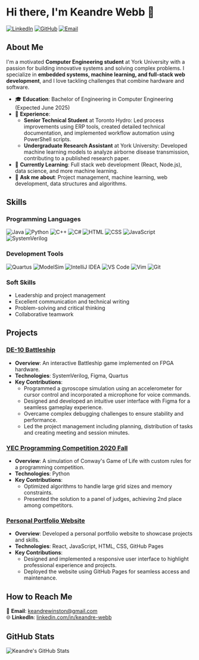 # Hi there, I'm Keandre Webb 👋

[![LinkedIn](https://img.shields.io/badge/LinkedIn-0077B5?style=for-the-badge&logo=linkedin&logoColor=white)](https://www.linkedin.com/in/keandre-webb/)
[![GitHub](https://img.shields.io/badge/GitHub-181717?style=for-the-badge&logo=github&logoColor=white)](https://github.com/Keandre)
[![Email](https://img.shields.io/badge/Email-D14836?style=for-the-badge&logo=gmail&logoColor=white)](mailto:keandrewinston@gmail.com)

## About Me

I'm a motivated **Computer Engineering student** at York University with a passion for building innovative systems and solving complex problems. I specialize in **embedded systems, machine learning, and full-stack web development**, and I love tackling challenges that combine hardware and software.

- 🎓 **Education**: Bachelor of Engineering in Computer Engineering (Expected June 2025)
- 💼 **Experience**:
  - **Senior Technical Student** at Toronto Hydro: Led process improvements using ERP tools, created detailed technical documentation, and implemented workflow automation using PowerShell scripts.
  - **Undergraduate Research Assistant** at York University: Developed machine learning models to analyze airborne disease transmission, contributing to a published research paper.
- 🌱 **Currently Learning**: Full stack web development (React, Node.js), data science, and more machine learning.
- 💬 **Ask me about**: Project management, machine learning, web development, data structures and algorithms.

## Skills

### **Programming Languages**
![Java](https://img.shields.io/badge/Java-007396?style=for-the-badge&logo=java&logoColor=white)
![Python](https://img.shields.io/badge/Python-3776AB?style=for-the-badge&logo=python&logoColor=white)
![C++](https://img.shields.io/badge/C++-00599C?style=for-the-badge&logo=cplusplus&logoColor=white)
![C#](https://img.shields.io/badge/C%23-239120?style=for-the-badge&logo=csharp&logoColor=white)
![HTML](https://img.shields.io/badge/HTML-E34F26?style=for-the-badge&logo=html5&logoColor=white)
![CSS](https://img.shields.io/badge/CSS-1572B6?style=for-the-badge&logo=css3&logoColor=white)
![JavaScript](https://img.shields.io/badge/JavaScript-F7DF1E?style=for-the-badge&logo=javascript&logoColor=black)
![SystemVerilog](https://img.shields.io/badge/SystemVerilog-FFB500?style=for-the-badge&logo=verilog&logoColor=white)

### **Development Tools**
![Quartus](https://img.shields.io/badge/Quartus-0078D4?style=for-the-badge&logo=intel&logoColor=white)
![ModelSim](https://img.shields.io/badge/ModelSim-0078D4?style=for-the-badge&logo=mentor&logoColor=white)
![IntelliJ IDEA](https://img.shields.io/badge/IntelliJ-000000?style=for-the-badge&logo=intellij-idea&logoColor=white)
![VS Code](https://img.shields.io/badge/VS%20Code-0078D4?style=for-the-badge&logo=visual-studio-code&logoColor=white)
![Vim](https://img.shields.io/badge/Vim-019733?style=for-the-badge&logo=vim&logoColor=white)
![Git](https://img.shields.io/badge/Git-F05032?style=for-the-badge&logo=git&logoColor=white)

### **Soft Skills**
- Leadership and project management
- Excellent communication and technical writing
- Problem-solving and critical thinking
- Collaborative teamwork

## Projects

### **[DE-10 Battleship](https://github.com/Keandre/DE-10-Battleship)**
- **Overview**: An interactive Battleship game implemented on FPGA hardware.
- **Technologies**: SystemVerilog, Figma, Quartus
- **Key Contributions**:
  - Programmed a gyroscope simulation using an accelerometer for cursor control and incorporated a microphone for voice commands.
  - Designed and developed an intuitive user interface with Figma for a seamless gameplay experience.
  - Overcame complex debugging challenges to ensure stability and performance.
  - Led the project management including planning, distribution of tasks and creating meeting and session minutes.

### **[YEC Programming Competition 2020 Fall](https://github.com/ahopk127/yec-programming-2020-fall)**
- **Overview**: A simulation of Conway's Game of Life with custom rules for a programming competition.
- **Technologies**: Python
- **Key Contributions**:
  - Optimized algorithms to handle large grid sizes and memory constraints.
  - Presented the solution to a panel of judges, achieving 2nd place among competitors.

### **[Personal Portfolio Website](https://keandre.github.io)**
- **Overview**: Developed a personal portfolio website to showcase projects and skills.
- **Technologies**: React, JavaScript, HTML, CSS, GitHub Pages
- **Key Contributions**:
  - Designed and implemented a responsive user interface to highlight professional experience and projects.
  - Deployed the website using GitHub Pages for seamless access and maintenance.

## How to Reach Me

📧 **Email**: [keandrewinston@gmail.com](mailto:keandrewinston@gmail.com)  
🌐 **LinkedIn**: [linkedin.com/in/keandre-webb](https://www.linkedin.com/in/keandre-webb/)

## GitHub Stats

![Keandre's GitHub Stats](https://github-readme-stats.vercel.app/api?username=Keandre&show_icons=true&theme=radical)
